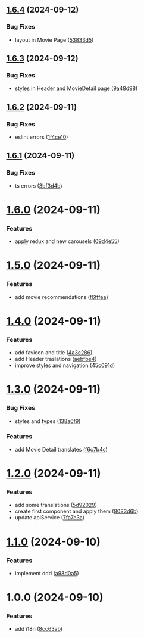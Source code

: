 ## [1.6.4](https://github.com/mokadev90/movie-finder/compare/v1.6.3...v1.6.4) (2024-09-12)


### Bug Fixes

* layout in Movie Page ([53833d5](https://github.com/mokadev90/movie-finder/commit/53833d5e7cca9d42fdc0f9587718659a5e6c2c22))

## [1.6.3](https://github.com/mokadev90/movie-finder/compare/v1.6.2...v1.6.3) (2024-09-12)


### Bug Fixes

* styles in Header and MovieDetail page ([9a48d98](https://github.com/mokadev90/movie-finder/commit/9a48d98309985321860ca0dd8c0af2f483f98a66))

## [1.6.2](https://github.com/mokadev90/movie-finder/compare/v1.6.1...v1.6.2) (2024-09-11)


### Bug Fixes

* eslint errors ([1f4ce10](https://github.com/mokadev90/movie-finder/commit/1f4ce101d3a07e2ab8875ab40b291b217f063e46))

## [1.6.1](https://github.com/mokadev90/movie-finder/compare/v1.6.0...v1.6.1) (2024-09-11)


### Bug Fixes

* ts errors ([3bf3d4b](https://github.com/mokadev90/movie-finder/commit/3bf3d4b973c1ec35d40be7af6ca1faa025e247f3))

# [1.6.0](https://github.com/mokadev90/movie-finder/compare/v1.5.0...v1.6.0) (2024-09-11)


### Features

* apply redux and new carousels ([09d4e55](https://github.com/mokadev90/movie-finder/commit/09d4e5583eed8aa5185e3fed18c5ee691041e793))

# [1.5.0](https://github.com/mokadev90/movie-finder/compare/v1.4.0...v1.5.0) (2024-09-11)


### Features

* add movie recommendations ([f6fffea](https://github.com/mokadev90/movie-finder/commit/f6fffea231511ca761156197c7ca17a9afe12ecb))

# [1.4.0](https://github.com/mokadev90/movie-finder/compare/v1.3.0...v1.4.0) (2024-09-11)


### Features

* add favicon and title ([4a3c286](https://github.com/mokadev90/movie-finder/commit/4a3c2865ac8061bacdffced948ef43aa24132a92))
* add Header traslations ([aebfbe4](https://github.com/mokadev90/movie-finder/commit/aebfbe43e28fadea0df8e916e624f9a2243b6f33))
* improve styles and navigation ([45c091d](https://github.com/mokadev90/movie-finder/commit/45c091d9dd906cf4dc4ca05f88930920631ead76))

# [1.3.0](https://github.com/mokadev90/movie-finder/compare/v1.2.0...v1.3.0) (2024-09-11)


### Bug Fixes

* styles and types ([138a6f9](https://github.com/mokadev90/movie-finder/commit/138a6f915826fd27ba3019acfea25b49d163b767))


### Features

* add Movie Detail translates ([f6c7b4c](https://github.com/mokadev90/movie-finder/commit/f6c7b4c2d44ed1a7b08c25eba850fd8ef9595faf))

# [1.2.0](https://github.com/mokadev90/movie-finder/compare/v1.1.0...v1.2.0) (2024-09-11)


### Features

* add some translations ([5d92029](https://github.com/mokadev90/movie-finder/commit/5d92029792d2c4e7e7119375e323f4286772e261))
* create first component and apply them ([8083d6b](https://github.com/mokadev90/movie-finder/commit/8083d6b309a61c8f99cde7cdecf551c66248c35a))
* update apiService ([7fa7e3a](https://github.com/mokadev90/movie-finder/commit/7fa7e3aa50aae5ca6e4338bd916aeeec998d7eee))

# [1.1.0](https://github.com/mokadev90/movie-finder/compare/v1.0.0...v1.1.0) (2024-09-10)


### Features

* implement ddd ([a98d0a5](https://github.com/mokadev90/movie-finder/commit/a98d0a50e890dcddd354129f4d726993d4f814b2))

# 1.0.0 (2024-09-10)


### Features

* add i18n ([8cc63ab](https://github.com/mokadev90/movie-finder/commit/8cc63ab6df5312925275ba2cf3cec992563c037b))
